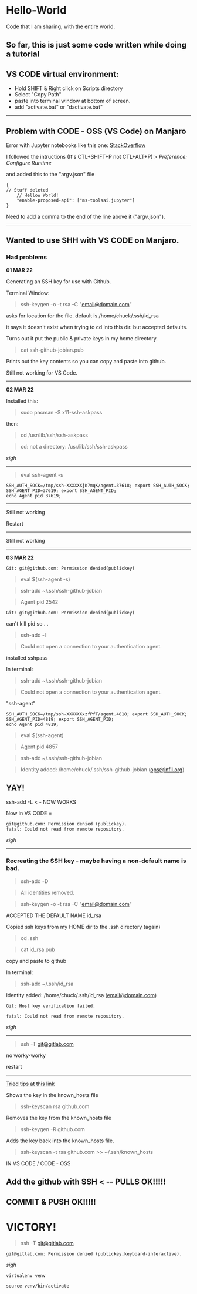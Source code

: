 # Hello-World
Code that I am sharing, with the entire world.

## So far, this is just some code written while doing a tutorial

## VS CODE virtual environment:

- Hold SHIFT & Right click on Scripts directory
- Select "Copy Path"
- paste into terminal window at bottom of screen.
- add "activate.bat" or "dactivate.bat"
___
## Problem with CODE - OSS (VS Code) on Manjaro

Error with Jupyter notebooks like this one:
[StackOverflow](https://stackoverflow.com/questions/71106136/jupyter-extension-for-vscode-on-linux-throws-error-when-doing-anything-jupyter-r/71245496)

I followed the intructions (It's CTL+SHIFT+P not CTL+ALT+P) > *Preference: Configure Runtime*

and added this to the "argv.json" file
>
```
{
// Stuff deleted
	// Hellow World!
	"enable-proposed-api": ["ms-toolsai.jupyter"]
}
```

Need to add a comma to the end of the line above it ("argv.json").

---

## Wanted to use SHH with VS CODE on Manjaro.

### Had problems

**01 MAR 22**


Generating an SSH key for use with Github.

Terminal Window:

> ssh-keygen -o -t rsa -C "email@domain.com"

asks for location for the file.  default is /home/chuck/.ssh/id_rsa

it says it doesn't exist when trying to cd into this dir. but accepted defaults.

Turns out it put the public & private keys in my home directory.

> cat ssh-github-jobian.pub

Prints out the key contents so you can copy and paste into github.

Still not working for VS Code.

___

**02 MAR 22**

Installed this: 

> sudo pacman -S x11-ssh-askpass                                          

then:

> cd /usr/lib/ssh/ssh-askpass 

> cd: not a directory: /usr/lib/ssh/ssh-askpass

*sigh*
___

> eval ssh-agent -s
```
SSH_AUTH_SOCK=/tmp/ssh-XXXXXXjK7mqK/agent.37618; export SSH_AUTH_SOCK;
SSH_AGENT_PID=37619; export SSH_AGENT_PID;
echo Agent pid 37619;
```
___

Still not working

Restart

___

Still not working
___

**03 MAR 22**

```
Git: git@github.com: Permission denied(publickey)
```
> eval $(ssh-agent -s)

> ssh-add ~/.ssh/ssh-github-jobian

> Agent pid 2542
```
Git: git@github.com: Permission denied(publickey)
```

can't kill pid so . .

> ssh-add -l 

> Could not open a connection to your authentication agent.

installed sshpass

In terminal:

> ssh-add ~/.ssh/ssh-github-jobian

> Could not open a connection to your authentication agent.

"ssh-agent"
```
SSH_AUTH_SOCK=/tmp/ssh-XXXXXXxzfPfT/agent.4818; export SSH_AUTH_SOCK;
SSH_AGENT_PID=4819; export SSH_AGENT_PID;
echo Agent pid 4819;
```
> eval $(ssh-agent)

> Agent pid 4857

> ssh-add ~/.ssh/ssh-github-jobian

> Identity added: /home/chuck/.ssh/ssh-github-jobian (ops@infil.org)

## YAY!

ssh-add -L  < - NOW WORKS

Now in VS CODE =
```
git@github.com: Permission denied (publickey).
fatal: Could not read from remote repository.
```

*sigh*
___

### Recreating the SSH key - maybe having a non-default name is bad.

 > ssh-add -D

 > All identities removed.

 > ssh-keygen -o -t rsa -C "email@domain.com"

 ACCEPTED THE DEFAULT NAME id_rsa

 Copied ssh keys from my HOME dir to the .ssh directory (again)

> cd .ssh

> cat id_rsa.pub

copy and paste to github

In terminal:

> ssh-add ~/.ssh/id_rsa

Identity added: /home/chuck/.ssh/id_rsa (email@domain.com)

```
Git: Host key verification failed.

fatal: Could not read from remote repository.
```

*sigh*
___

> ssh -T git@gitlab.com

no worky-worky

restart

___

[Tried tips at this link](https://stackoverflow.com/questions/13363553/git-error-host-key-verification-failed-when-connecting-to-remote-repository)

Shows the key in the known_hosts file

> ssh-keyscan rsa github.com 

Removes the key from the known_hosts file

> ssh-keygen -R github.com

Adds the key back into the known_hosts file.
> ssh-keyscan -t rsa github.com >> ~/.ssh/known_hosts 

IN VS CODE / CODE - OSS

## Add the github with SSH < -- PULLS OK!!!!!

## COMMIT & PUSH OK!!!!!

# VICTORY!

>ssh -T git@gitlab.com   

```
git@gitlab.com: Permission denied (publickey,keyboard-interactive).
```

*sigh*

```
virtualenv venv
```

```
source venv/bin/activate
```